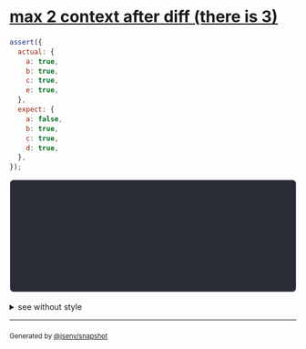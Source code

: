 # [max 2 context after diff (there is 3)](../../object.test.js#L183)

```js
assert({
  actual: {
    a: true,
    b: true,
    c: true,
    e: true,
  },
  expect: {
    a: false,
    b: true,
    c: true,
    d: true,
  },
});
```

![img](throw.svg)

<details>
  <summary>see without style</summary>

```console
AssertionError: actual and expect are different

actual: {
  a: true,
  b: true,
  ↓ 2 props ↓ (1 added)
}
expect: {
  a: false,
  b: true,
  ↓ 2 props ↓ (1 removed)
}
```

</details>

---

<sub>
  Generated by <a href="https://github.com/jsenv/core/tree/main/packages/independent/snapshot">@jsenv/snapshot</a>
</sub>